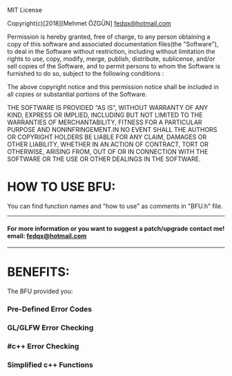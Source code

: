 MIT License

Copyright(c)[2018][Mehmet ÖZGÜN] <fedqx@hotmail.com>

Permission is hereby granted, free of charge, to any person obtaining a copy
of this software and associated documentation files(the "Software"), to deal
in the Software without restriction, including without limitation the rights
to use, copy, modify, merge, publish, distribute, sublicense, and/or sell
copies of the Software, and to permit persons to whom the Software is
furnished to do so, subject to the following conditions :

The above copyright notice and this permission notice shall be included in all
copies or substantial portions of the Software.

THE SOFTWARE IS PROVIDED "AS IS", WITHOUT WARRANTY OF ANY KIND, EXPRESS OR
IMPLIED, INCLUDING BUT NOT LIMITED TO THE WARRANTIES OF MERCHANTABILITY,
FITNESS FOR A PARTICULAR PURPOSE AND NONINFRINGEMENT.IN NO EVENT SHALL THE
AUTHORS OR COPYRIGHT HOLDERS BE LIABLE FOR ANY CLAIM, DAMAGES OR OTHER
LIABILITY, WHETHER IN AN ACTION OF CONTRACT, TORT OR OTHERWISE, ARISING FROM,
OUT OF OR IN CONNECTION WITH THE SOFTWARE OR THE USE OR OTHER DEALINGS IN THE
SOFTWARE.


# HOW TO USE BFU:

You can find function names and "how to use" as comments in "BFU.h" file.


***************************************************************************************************
#### For more information or you want to suggest a patch/upgrade contact me! email: fedqx@hotmail.com  
***************************************************************************************************

# BENEFITS:

The BFU provided you:

### Pre-Defined Error Codes
### GL/GLFW Error Checking
### #c++ Error Checking
### Simplified c++ Functions
